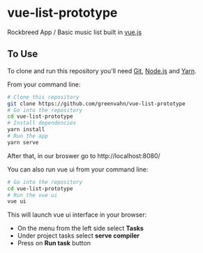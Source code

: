 # vue-list-prototype

Rockbreed App / Basic music list built in [vue.js](https://vuejs.org/)


## To Use

To clone and run this repository you'll need [Git](https://git-scm.com), [Node.js](https://nodejs.org/en/download/) and [Yarn](https://yarnpkg.com/en/docs/install#windows-stable).

From your command line:

```bash
# Clone this repository
git clone https://github.com/greenvahn/vue-list-prototype
# Go into the repository
cd vue-list-prototype
# Install dependencies
yarn install
# Run the app
yarn serve
```
After that, in our broswer go to http://localhost:8080/


You can also run vue ui from your command line:
```bash
# Go into the repository
cd vue-list-prototype
# Run the vue ui
vue ui
```

This will launch vue ui interface in your browser:

- On the menu from the left side select **Tasks**
- Under project tasks select **serve compiler**
- Press on **Run task** button
